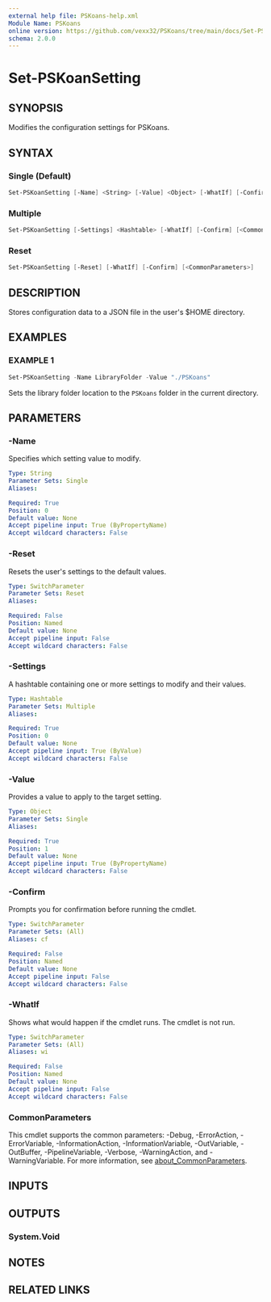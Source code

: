 ```yaml
---
external help file: PSKoans-help.xml
Module Name: PSKoans
online version: https://github.com/vexx32/PSKoans/tree/main/docs/Set-PSKoanSetting.md
schema: 2.0.0
---
```


# Set-PSKoanSetting

## SYNOPSIS
Modifies the configuration settings for PSKoans.

## SYNTAX

### Single (Default)
```powershell
Set-PSKoanSetting [-Name] <String> [-Value] <Object> [-WhatIf] [-Confirm] [<CommonParameters>]
```

### Multiple
```powershell
Set-PSKoanSetting [-Settings] <Hashtable> [-WhatIf] [-Confirm] [<CommonParameters>]
```

### Reset
```powershell
Set-PSKoanSetting [-Reset] [-WhatIf] [-Confirm] [<CommonParameters>]
```

## DESCRIPTION
Stores configuration data to a JSON file in the user's $HOME directory.

## EXAMPLES

### EXAMPLE 1
```powershell
Set-PSKoanSetting -Name LibraryFolder -Value "./PSKoans"
```

Sets the library folder location to the `PSKoans` folder in the current directory.

## PARAMETERS

### -Name
Specifies which setting value to modify.

```yaml
Type: String
Parameter Sets: Single
Aliases:

Required: True
Position: 0
Default value: None
Accept pipeline input: True (ByPropertyName)
Accept wildcard characters: False
```

### -Reset
Resets the user's settings to the default values.

```yaml
Type: SwitchParameter
Parameter Sets: Reset
Aliases:

Required: False
Position: Named
Default value: None
Accept pipeline input: False
Accept wildcard characters: False
```

### -Settings
A hashtable containing one or more settings to modify and their values.

```yaml
Type: Hashtable
Parameter Sets: Multiple
Aliases:

Required: True
Position: 0
Default value: None
Accept pipeline input: True (ByValue)
Accept wildcard characters: False
```

### -Value
Provides a value to apply to the target setting.

```yaml
Type: Object
Parameter Sets: Single
Aliases:

Required: True
Position: 1
Default value: None
Accept pipeline input: True (ByPropertyName)
Accept wildcard characters: False
```

### -Confirm
Prompts you for confirmation before running the cmdlet.

```yaml
Type: SwitchParameter
Parameter Sets: (All)
Aliases: cf

Required: False
Position: Named
Default value: None
Accept pipeline input: False
Accept wildcard characters: False
```

### -WhatIf
Shows what would happen if the cmdlet runs.
The cmdlet is not run.

```yaml
Type: SwitchParameter
Parameter Sets: (All)
Aliases: wi

Required: False
Position: Named
Default value: None
Accept pipeline input: False
Accept wildcard characters: False
```

### CommonParameters
This cmdlet supports the common parameters: -Debug, -ErrorAction, -ErrorVariable, -InformationAction, -InformationVariable, -OutVariable, -OutBuffer, -PipelineVariable, -Verbose, -WarningAction, and -WarningVariable. For more information, see [about_CommonParameters](http://go.microsoft.com/fwlink/?LinkID=113216).

## INPUTS

## OUTPUTS

### System.Void
## NOTES

## RELATED LINKS
